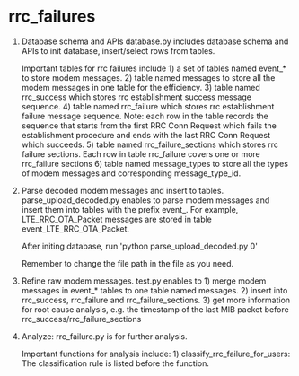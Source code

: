# rrc_failures

1. Database schema and APIs
    database.py includes database schema and APIs to init database, insert/select rows from tables.

    Important tables for rrc failures include 
        1) a set of tables named event_* to store modem messages.
        2) table named messages to store all the modem messages in one table for the efficiency.
        3) table named rrc_success which stores rrc establishment success message sequence.
        4) table named rrc_failure which stores rrc establishment failure message sequence.
           Note: each row in the table records the sequence that starts from the first RRC Conn Request which fails the establishment procedure
               and ends with the last RRC Conn Request which succeeds.
        5) table named rrc_failure_sections which stores rrc failure sections. Each row in table rrc_failure covers one or more rrc_failure sections
        6) table named message_types to store all the types of modem messages and corresponding message_type_id.


2. Parse decoded modem messages and insert to tables.
    parse_upload_decoded.py enables to parse modem messages and insert them into tables with the prefix event_.
    For example, LTE_RRC_OTA_Packet messages are stored in table event_LTE_RRC_OTA_Packet. 

    After initing database, run 'python parse_upload_decoded.py 0'

    Remember to change the file path in the file as you need.

3. Refine raw modem messages.
    test.py enables to 
        1) merge modem messages in event_* tables to one table named messages.
        2) insert into rrc_success, rrc_failure and rrc_failure_sections.
        3) get more information for root cause analysis, e.g. the timestamp of the last MIB packet before rrc_success/rrc_failure_sections

4. Analyze:
    rrc_failure.py is for further analysis.

    Important functions for analysis include:
        1) classify_rrc_failure_for_users: The classification rule is listed before the function.
